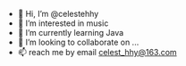 - 👋 Hi, I’m @celestehhy
- 👀 I’m interested in music
- 🌱 I’m currently learning Java
- 💞️ I’m looking to collaborate on ...
- 📫 reach me by email celest_hhy@163.com

<!---
celestehhy/celestehhy is a ✨ special ✨ repository because its `README.md` (this file) appears on your GitHub profile.
You can click the Preview link to take a look at your changes.
--->
